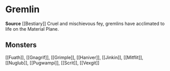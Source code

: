 ﻿---
id: '221'
name: Gremlin
rarity: Common
source: '[[DATABASE/source/Bestiary|Bestiary]]'
trait:
- Gremlin
type: Trait

---
# Gremlin

**Source** [[Bestiary]]
Cruel and mischievous fey, gremlins have acclimated to life on the Material Plane.

## Monsters

[[Fuath]], [[Gnagrif]], [[Grimple]], [[Haniver]], [[Jinkin]], [[Mitflit]], [[Nuglub]], [[Pugwampi]], [[Scrit]], [[Vexgit]]